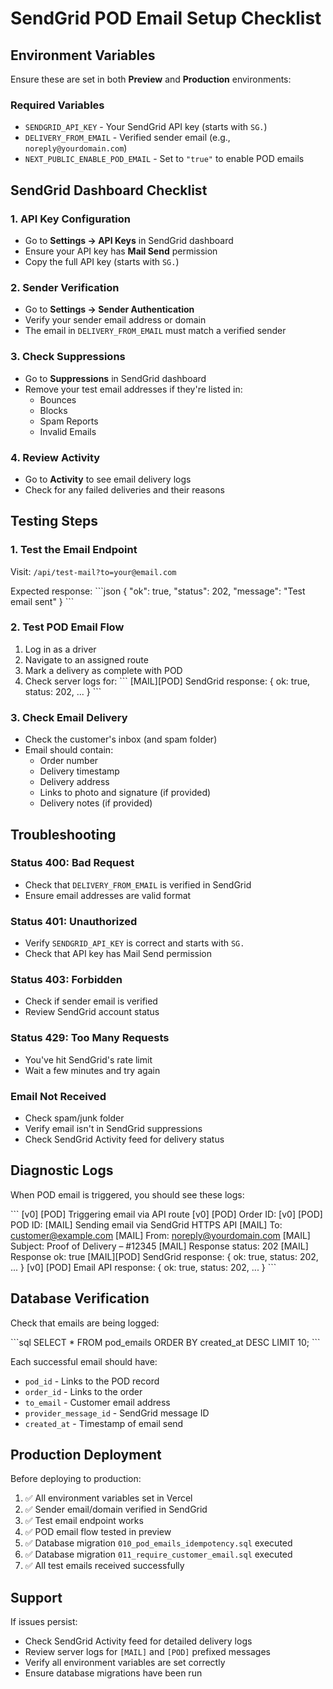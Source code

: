 # SendGrid POD Email Setup Checklist

## Environment Variables

Ensure these are set in both **Preview** and **Production** environments:

### Required Variables
- `SENDGRID_API_KEY` - Your SendGrid API key (starts with `SG.`)
- `DELIVERY_FROM_EMAIL` - Verified sender email (e.g., `noreply@yourdomain.com`)
- `NEXT_PUBLIC_ENABLE_POD_EMAIL` - Set to `"true"` to enable POD emails

## SendGrid Dashboard Checklist

### 1. API Key Configuration
- Go to **Settings → API Keys** in SendGrid dashboard
- Ensure your API key has **Mail Send** permission
- Copy the full API key (starts with `SG.`)

### 2. Sender Verification
- Go to **Settings → Sender Authentication**
- Verify your sender email address or domain
- The email in `DELIVERY_FROM_EMAIL` must match a verified sender

### 3. Check Suppressions
- Go to **Suppressions** in SendGrid dashboard
- Remove your test email addresses if they're listed in:
  - Bounces
  - Blocks
  - Spam Reports
  - Invalid Emails

### 4. Review Activity
- Go to **Activity** to see email delivery logs
- Check for any failed deliveries and their reasons

## Testing Steps

### 1. Test the Email Endpoint
Visit: `/api/test-mail?to=your@email.com`

Expected response:
\`\`\`json
{
  "ok": true,
  "status": 202,
  "message": "Test email sent"
}
\`\`\`

### 2. Test POD Email Flow
1. Log in as a driver
2. Navigate to an assigned route
3. Mark a delivery as complete with POD
4. Check server logs for:
   \`\`\`
   [MAIL][POD] SendGrid response: { ok: true, status: 202, ... }
   \`\`\`

### 3. Check Email Delivery
- Check the customer's inbox (and spam folder)
- Email should contain:
  - Order number
  - Delivery timestamp
  - Delivery address
  - Links to photo and signature (if provided)
  - Delivery notes (if provided)

## Troubleshooting

### Status 400: Bad Request
- Check that `DELIVERY_FROM_EMAIL` is verified in SendGrid
- Ensure email addresses are valid format

### Status 401: Unauthorized
- Verify `SENDGRID_API_KEY` is correct and starts with `SG.`
- Check that API key has Mail Send permission

### Status 403: Forbidden
- Check if sender email is verified
- Review SendGrid account status

### Status 429: Too Many Requests
- You've hit SendGrid's rate limit
- Wait a few minutes and try again

### Email Not Received
- Check spam/junk folder
- Verify email isn't in SendGrid suppressions
- Check SendGrid Activity feed for delivery status

## Diagnostic Logs

When POD email is triggered, you should see these logs:

\`\`\`
[v0] [POD] Triggering email via API route
[v0] [POD] Order ID: <uuid>
[v0] [POD] POD ID: <uuid>
[MAIL] Sending email via SendGrid HTTPS API
[MAIL] To: customer@example.com
[MAIL] From: noreply@yourdomain.com
[MAIL] Subject: Proof of Delivery – #12345
[MAIL] Response status: 202
[MAIL] Response ok: true
[MAIL][POD] SendGrid response: { ok: true, status: 202, ... }
[v0] [POD] Email API response: { ok: true, status: 202, ... }
\`\`\`

## Database Verification

Check that emails are being logged:

\`\`\`sql
SELECT * FROM pod_emails ORDER BY created_at DESC LIMIT 10;
\`\`\`

Each successful email should have:
- `pod_id` - Links to the POD record
- `order_id` - Links to the order
- `to_email` - Customer email address
- `provider_message_id` - SendGrid message ID
- `created_at` - Timestamp of email send

## Production Deployment

Before deploying to production:

1. ✅ All environment variables set in Vercel
2. ✅ Sender email/domain verified in SendGrid
3. ✅ Test email endpoint works
4. ✅ POD email flow tested in preview
5. ✅ Database migration `010_pod_emails_idempotency.sql` executed
6. ✅ Database migration `011_require_customer_email.sql` executed
7. ✅ All test emails received successfully

## Support

If issues persist:
- Check SendGrid Activity feed for detailed delivery logs
- Review server logs for `[MAIL]` and `[POD]` prefixed messages
- Verify all environment variables are set correctly
- Ensure database migrations have been run
